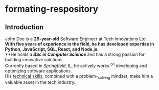 # formating-respository
## Introduction 

John Doe is a **29-year-old** Software Engineer at Tech Innovations Ltd.</br> **With five years of experience in the field, he has developed expertise in Python, JavaScript, SQL, React, and Node.js.**</br>**He holds a ***BSc in Computer Science*** and has a strong passion for building innovative solutions.</br> Currently based in _Springfield_, IL, he actively works <sup>on</sup> developing and optimizing software applications. </br>His <ins>technical skills</ins>, combined with a problem-<sub>solving</sub> mindset, make him a valuable asset in the tech industry.
